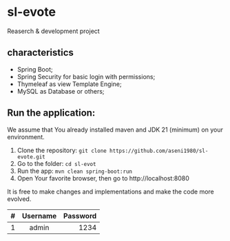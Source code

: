 # sl-evote
Reaserch &amp; development project

characteristics
---

* Spring Boot;
* Spring Security for basic login with permissions;
* Thymeleaf as view Template Engine;
* MySQL as Database or others;


Run the application:
---
We assume that You already installed maven and JDK 21 (minimum) on your environment.
1. Clone the repository: `git clone https://github.com/aseni1980/sl-evote.git`
2. Go to the folder: `cd sl-evot`
3. Run the app: `mvn clean spring-boot:run`
4. Open Your favorite browser, then go to http://localhost:8080

It is free to make changes and implementations and make the code more evolved.

| #   | Username | Password |
| --- |:--------:| --------:|
| 1   |  admin   | 1234     |